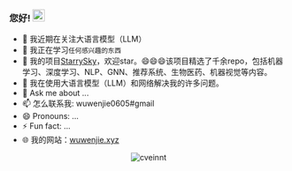 ### 您好! <img src="https://media.giphy.com/media/hvRJCLFzcasrR4ia7z/giphy.gif" width="22">


- 🔭 我近期在关注大语言模型（LLM）
- 🌱 我正在学习`任何感兴趣的东西`
- 👯 我的项目[StarrySky](https://github.com/wuwenjie1992/StarrySky)，欢迎star。😄😄😄该项目精选了千余repo，包括机器学习、深度学习、NLP、GNN、推荐系统、生物医药、机器视觉等内容。 
- 🤔 我在使用大语言模型（LLM）和网络解决我的许多问题。
- 💬 Ask me about ...
- 📫 怎么联系我: wuwenjie0605#gmail
- 😄 Pronouns: ...
- ⚡ Fun fact: ...
- 🌐 我的网站：[wuwenjie.xyz](http://www.wuwenjie.xyz/)

<p align="center"> <img src="https://github-readme-stats.vercel.app/api?username=wuwenjie1992&count_private=false&show_icons=true&hide_border=true&theme=tokyonight" alt="cveinnt" />
